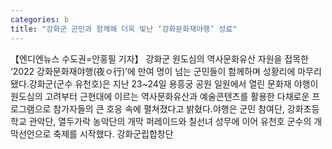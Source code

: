 ```yaml
---
categories: b
title: "강화군 군민과 함께해 더욱 빛난 ‘강화문화재야행’ 성료"
---
```

【엔디엔뉴스 수도권=안홍필 기자】 강화군 원도심의 역사문화유산 자원을 접목한 ‘2022 강화문화재야행(夜ㅇ行)’에 만여 명이 넘는 군민들이 함께하며 성황리에 마무리됐다.강화군(군수 유천호)은 지난 23~24일 용흥궁 공원 일원에서 열린 문화재 야행이 원도심의 고려부터 근현대에 이르는 역사문화유산과 예술콘텐츠를 활용한 다채로운 프로그램으로 참가자들의 큰 호응 속에 펼쳐졌다고 밝혔다.야행은 군민 참여단, 강화초등학교 관악단, 열두가락 농악단의 개막 퍼레이드와 칠선녀 성무에 이어 유천호 군수의 개막선언으로 축제를 시작했다. 강화군립합창단